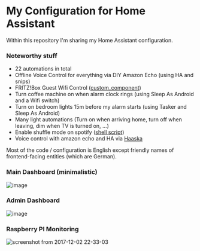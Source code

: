 # My Configuration for Home Assistant

Within this repository I'm sharing my Home Assistant configuration.

### Noteworthy stuff
- 22 automations in total
- Offline Voice Control for everything via DIY Amazon Echo (using HA and snips)
- FRITZ!Box Guest Wifi Control ([custom_component](https://github.com/mammuth/home-assistant-configuration/blob/master/custom_components/fritzbox_guestwifi.py))
- Turn coffee machine on when alarm clock rings (using Sleep As Android and a Wifi switch)
- Turn on bedroom lights 15m before my alarm starts (using Tasker and Sleep As Android)
- Many light automations (Turn on when arriving home, turn off when leaving, dim when TV is turned on, ...)
- Enable shuffle mode on spotify ([shell script](https://github.com/mammuth/home-assistant-configuration/blob/master/shell_commands/shuffle_spotify.sh))
- Voice control with amazon echo and HA via [Haaska](https://github.com/mike-grant/haaska)


Most of the code / configuration is English except friendly names of frontend-facing entities (which are German).

### Main Dashboard (minimalistic)
![image](https://user-images.githubusercontent.com/3121306/36357333-c67e64a6-14fc-11e8-91fc-faf7d6ee2748.png)

### Admin Dashboard
![image](https://user-images.githubusercontent.com/3121306/36357326-a3d87126-14fc-11e8-8270-600feca50ac0.png)

### Raspberry PI Monitoring
![screenshot from 2017-12-02 22-33-03](https://user-images.githubusercontent.com/3121306/33519912-c9be9278-d7b0-11e7-8baa-3405679b56d2.png)

